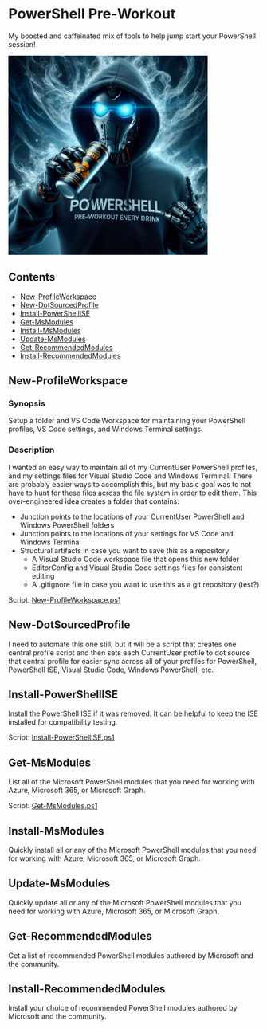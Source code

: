 # PowerShell Pre-Workout

My boosted and caffeinated mix of tools to help jump start your PowerShell session!

<img src="images/banners/_a57f5485-9e3f-4e3f-9a11-2be1b1ea4179.jpg" alt="An image generated by Bing Image Creator. Prompt: hooded robot hacker wearing a PowerShell shirt, drinking a powerful energy drink with energy swirling around the cup, surrounded by swirling energy, floating in the air, cinematic, hacker professional photography, studio lighting, studio background, advertising photography, intricate details, hyper-detailed, ultra realistic, 8K UHD, PowerShell" width="400" />

## Contents

- [New-ProfileWorkspace](#newprofileworkspace)
- [New-DotSourcedProfile](#newdotsourcedprofile)
- [Install-PowerShellISE](#installpowershellise)
- [Get-MsModules](#getmsmodules)
- [Install-MsModules](#installmsmodules)
- [Update-MsModules](#updatemsmodules)
- [Get-RecommendedModules](#getrecommendedmodules)
- [Install-RecommendedModules](#installrecommendedmodules)

<a name="newprofileworkspace"></a><div id='newprofileworkspace' />
## New-ProfileWorkspace

### Synopsis

Setup a folder and VS Code Workspace for maintaining your PowerShell profiles, VS Code settings, and Windows Terminal settings.

### Description

I wanted an easy way to maintain all of my CurrentUser PowerShell profiles, and my settings files for Visual Studio Code and Windows Terminal. There are probably easier ways to accomplish this, but my basic goal was to not have to hunt for these files across the file system in order to edit them. This over-engineered idea creates a folder that contains:

- Junction points to the locations of your CurrentUser PowerShell and Windows PowerShell folders
- Junction points to the locations of your settings for VS Code and Windows Terminal
- Structural artifacts in case you want to save this as a repository
  - A Visual Studio Code workspace file that opens this new folder
  - EditorConfig and Visual Studio Code settings files for consistent editing
  - A .gitignore file in case you want to use this as a git repository (test?)

Script: [New-ProfileWorkspace.ps1](New-ProfileWorkspace.ps1)

<a name="newdotsourcedprofile"></a><div id='newdotsourcedprofile' />
## New-DotSourcedProfile

I need to automate this one still, but it will be a script that creates one central profile script and then sets each CurrentUser profile to dot source that central profile for easier sync across all of your profiles for PowerShell, PowerShell ISE, Visual Studio Code, Windows PowerShell, etc.

<a name="installpowershellise"></a><div id='installpowershellise' />
## Install-PowerShellISE

Install the PowerShell ISE if it was removed. It can be helpful to keep the ISE installed for compatibility testing.

Script: [Install-PowerShellISE.ps1](Install-PowerShellISE.ps1)

<a name="getmsmodules"></a><div id='getmsmodules' />
## Get-MsModules

List all of the Microsoft PowerShell modules that you need for working with Azure, Microsoft 365, or Microsoft Graph.

Script: [Get-MsModules.ps1](Get-MsModules.ps1)

<a name="installmsmodules"></a><div id='installmsmodules' />
## Install-MsModules

Quickly install all or any of the Microsoft PowerShell modules that you need for working with Azure, Microsoft 365, or Microsoft Graph.

<a name="updatemsmodules"></a><div id='updatemsmodules' />
## Update-MsModules

Quickly update all or any of the Microsoft PowerShell modules that you need for working with Azure, Microsoft 365, or Microsoft Graph.

<a name="getrecommendedmodules"></a><div id='getrecommendedmodules' />
## Get-RecommendedModules

Get a list of recommended PowerShell modules authored by  Microsoft and the community.

<a name="installrecommendedmodules"></a><div id='installrecommendedmodules' />
## Install-RecommendedModules

Install your choice of recommended PowerShell modules authored by  Microsoft and the community.
